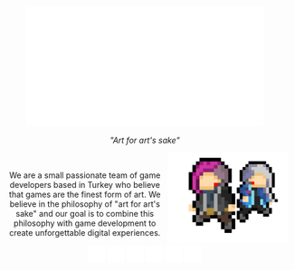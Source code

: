 <div align="center">

<img src="img/logo.png" alt="Logo" height="210"></h1>

<i>"Art for art's sake"</i>

<img src="https://raw.githubusercontent.com/espale-studios/website/main/img/home_hero.webp" align="right"
     alt="Size Limit logo by Anton Lovchikov" width="212" height="160">
<br/>

We are a small passionate team of game developers based in Turkey who believe that games are the finest form of art. We believe in the philosophy of "art for art's sake" and our goal is to combine this philosophy with game development to create unforgettable digital experiences.

<a href="https://www.youtube.com/@espalestudios"><img src="img/yt.svg" width=30 height=30></img></a>
<a href="https://twitter.com/EspaleStudios"><img src="img/tw.svg" width=30 height=30></img></a>
<a href="https://www.instagram.com/espale.studios/"><img src="img/ig.svg" width=30 height=30></img></a>
<a href="https://www.tiktok.com/@espale.studios"><img src="img/ti.svg" width=30 height=30></img></a>
<a href="https://www.linkedin.com/company/espale-studios"><img src="img/li.svg" width=30 height=30></img></a>
<a href="https://store.steampowered.com/publisher/EspaleStudios/"><img src="img/st.svg" width=30 height=30></img></a>

</div>
